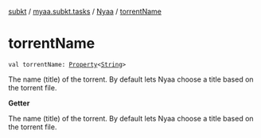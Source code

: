 [subkt](../../index.md) / [myaa.subkt.tasks](../index.md) / [Nyaa](index.md) / [torrentName](./torrent-name.md)

# torrentName

`val torrentName: `[`Property`](https://docs.gradle.org/current/javadoc/org/gradle/api/provider/Property.html)`<`[`String`](https://kotlinlang.org/api/latest/jvm/stdlib/kotlin/-string/index.html)`>`

The name (title) of the torrent. By default lets Nyaa choose a title
based on the torrent file.

**Getter**

The name (title) of the torrent. By default lets Nyaa choose a title
based on the torrent file.

